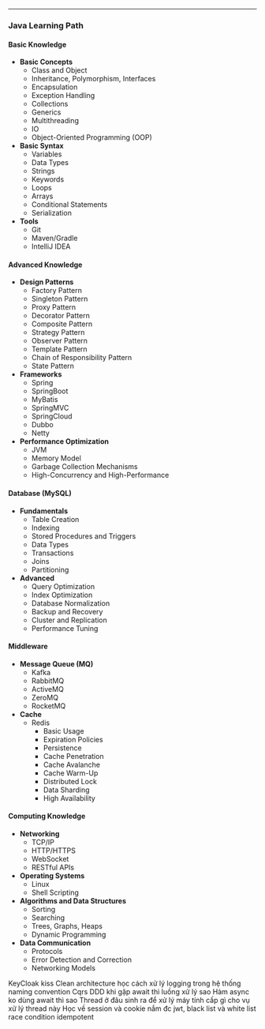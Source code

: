 
---
### Java Learning Path

#### Basic Knowledge

- **Basic Concepts**
    - Class and Object
    - Inheritance, Polymorphism, Interfaces
    - Encapsulation
    - Exception Handling
    - Collections
    - Generics
    - Multithreading
    - IO
    - Object-Oriented Programming (OOP)
- **Basic Syntax**
    - Variables
    - Data Types
    - Strings
    - Keywords
    - Loops
    - Arrays
    - Conditional Statements
    - Serialization
- **Tools**
    - Git
    - Maven/Gradle
    - IntelliJ IDEA

#### Advanced Knowledge

- **Design Patterns**
    - Factory Pattern
    - Singleton Pattern
    - Proxy Pattern
    - Decorator Pattern
    - Composite Pattern
    - Strategy Pattern
    - Observer Pattern
    - Template Pattern
    - Chain of Responsibility Pattern
    - State Pattern
- **Frameworks**
    - Spring
    - SpringBoot
    - MyBatis
    - SpringMVC
    - SpringCloud
    - Dubbo
    - Netty
- **Performance Optimization**
    - JVM
    - Memory Model
    - Garbage Collection Mechanisms
    - High-Concurrency and High-Performance

#### Database (MySQL)

- **Fundamentals**
    - Table Creation
    - Indexing
    - Stored Procedures and Triggers
    - Data Types
    - Transactions
    - Joins
    - Partitioning
- **Advanced**
    - Query Optimization
    - Index Optimization
    - Database Normalization
    - Backup and Recovery
    - Cluster and Replication
    - Performance Tuning

#### Middleware

- **Message Queue (MQ)**
    - Kafka
    - RabbitMQ
    - ActiveMQ
    - ZeroMQ
    - RocketMQ
- **Cache**
    - Redis
        - Basic Usage
        - Expiration Policies
        - Persistence
        - Cache Penetration
        - Cache Avalanche
        - Cache Warm-Up
        - Distributed Lock
        - Data Sharding
        - High Availability

#### Computing Knowledge

- **Networking**
    - TCP/IP
    - HTTP/HTTPS
    - WebSocket
    - RESTful APIs
- **Operating Systems**
    - Linux
    - Shell Scripting
- **Algorithms and Data Structures**
    - Sorting
    - Searching
    - Trees, Graphs, Heaps
    - Dynamic Programming
- **Data Communication**
    - Protocols
    - Error Detection and Correction
    - Networking Models

KeyCloak
kiss
Clean architecture
học cách xử lý logging trong hệ thống
naming convention
Cqrs
DDD
khi gặp await thì luồng xử lý sao
Hàm async ko dùng await thì sao
Thread ở đâu sinh ra để xử lý
máy tính cấp gì cho vụ xử lý thread này
Học về session và cookie
nắm đc jwt, black list và white list
race condition
idempotent
